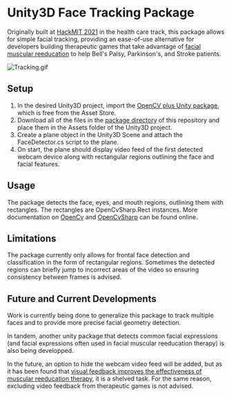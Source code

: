 # Unity3D Face Tracking Package

Originally built at [HackMIT 2021](https://hackmit.org/) in the health care track, this package allows for simple facial tracking, providing an ease-of-use alternative for developers building therapeutic games that take advantage of [facial muscular reeducation](https://pubmed.ncbi.nlm.nih.gov/18470837/) to help Bell's Palsy, Parkinson's, and Stroke patients.

![Tracking.gif](README/Tracking.gif)

## Setup

1. In the desired Unity3D project, import the [OpenCV plus Unity package](https://assetstore.unity.com/packages/tools/integration/opencv-plus-unity-85928), which is free from the Asset Store.
2. Download all of the files in the [package directory](https://github.com/genkikadomatsu/unity3d-face-tracking/tree/main/package) of this repository and place them in the Assets folder of the Unity3D project.
3. Create a plane object in the Unity3D Scene and attach the FaceDetector.cs script to the plane.
4. On start, the plane should display video feed of the first detected webcam device along with rectangular regions outlining the face and facial features.

## Usage

The package detects the face, eyes, and mouth regions, outlining them with rectangles. The rectangles are OpenCvSharp.Rect instances. More documentation on [OpenCv](https://opencv.org/) and [OpenCvSharp](https://shimat.github.io/opencvsharp_docs/html/d69c29a1-7fb1-4f78-82e9-79be971c3d03.htm) can be found online.

## Limitations
The package currently only allows for frontal face detection and classification in the form of rectangular regions. Sometimes the detected regions can briefly jump to incorrect areas of the video so ensuring consistency between frames is advised.

## Future and Current Developments
Work is currently being done to generalize this package to track multiple faces and to provide more precise facial geometry detection.

In tandem, another unity package that detects common facial expressions (and facial expressions often used in facial muscular reeducation therapy) is also being developped.

In the future, an option to hide the webcam video feed will be added, but as it has been found that [visual feedback improves the effectiveness of muscular reeducation therapy,](https://annalskemu.org/journal/index.php/annals/article/view/4655) it is a shelved task. For the same reason, excluding video feedback from therapeutic games is not advised.
